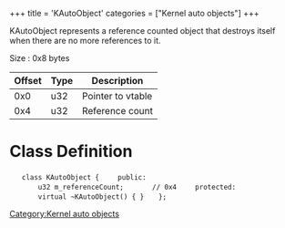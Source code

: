 +++
title = 'KAutoObject'
categories = ["Kernel auto objects"]
+++

KAutoObject represents a reference counted object that destroys itself
when there are no more references to it.

Size : 0x8 bytes

| Offset | Type | Description       |
|--------|------|-------------------|
| 0x0    | u32  | Pointer to vtable |
| 0x4    | u32  | Reference count   |

# Class Definition

`   class KAutoObject {`
`    public:`
`       u32 m_referenceCount;       // 0x4`
`    protected:`
`       virtual ~KAutoObject() { }`
`   };`

[Category:Kernel auto objects](Category:Kernel_auto_objects "wikilink")